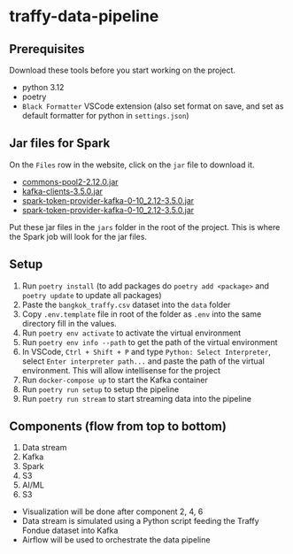 # traffy-data-pipeline

## Prerequisites

Download these tools before you start working on the project.

- python 3.12
- poetry
- `Black Formatter` VSCode extension (also set format on save, and set as default formatter for python in `settings.json`)

## Jar files for Spark

On the `Files` row in the website, click on the `jar` file to download it.

- [commons-pool2-2.12.0.jar](https://mvnrepository.com/artifact/org.apache.commons/commons-pool2/2.12.0)
- [kafka-clients-3.5.0.jar](https://mvnrepository.com/artifact/org.apache.kafka/kafka-clients/3.5.0)
- [spark-token-provider-kafka-0-10_2.12-3.5.0.jar](https://mvnrepository.com/artifact/org.apache.spark/spark-sql-kafka-0-10_2.12/3.5.0)
- [spark-token-provider-kafka-0-10_2.12-3.5.0.jar](https://mvnrepository.com/artifact/org.apache.spark/spark-token-provider-kafka-0-10_2.12/3.5.0)

Put these jar files in the `jars` folder in the root of the project. This is where the Spark job will look for the jar files.

## Setup

1. Run `poetry install` (to add packages do `poetry add <package>` and `poetry update` to update all packages)
2. Paste the `bangkok_traffy.csv` dataset into the `data` folder
3. Copy `.env.template` file in root of the folder as `.env` into the same directory fill in the values.
4. Run `poetry env activate` to activate the virtual environment
5. Run `poetry env info --path` to get the path of the virtual environment
6. In VSCode, `Ctrl + Shift + P` and type `Python: Select Interpreter`, select `Enter interpreter path...` and paste the path of the virtual environment. This will allow intellisense for the project
7. Run `docker-compose up` to start the Kafka container
8. Run `poetry run setup` to setup the pipeline
9. Run `poetry run stream` to start streaming data into the pipeline

## Components (flow from top to bottom)

1. Data stream
2. Kafka
3. Spark
4. S3
5. AI/ML
6. S3

- Visualization will be done after component 2, 4, 6
- Data stream is simulated using a Python script feeding the Traffy Fondue dataset into Kafka
- Airflow will be used to orchestrate the data pipeline
